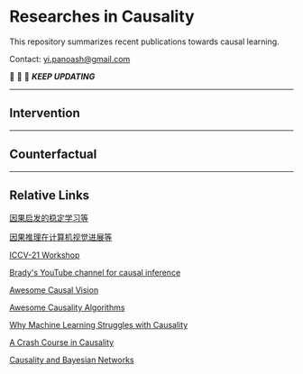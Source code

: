 # Researches in Causality 

This repository summarizes recent publications towards causal learning.

Contact: yi.panoash@gmail.com

:running: :running: :running: ***KEEP UPDATING***

------
## Intervention

------
## Counterfactual
 
------
## Relative Links

[因果启发的稳定学习等](https://search.bilibili.com/all?keyword=%E5%B4%94%E9%B9%8F%20%E5%9B%A0%E6%9E%9C&from_source=webtop_search&spm_id_from=333.788)

[因果推理在计算机视觉进展等](https://search.bilibili.com/all?keyword=%E5%BC%A0%E5%90%AB%E6%9C%9B&from_source=webtop_search&spm_id_from=333.851)

[ICCV-21 Workshop](https://www.causalityinvision.com/)

[Brady's YouTube channel for causal inference](https://www.youtube.com/c/BradyNealCausalInference)

[Awesome Causal Vision](https://github.com/wangzheng17/awesome-causal-vision)

[Awesome Causality Algorithms](https://github.com/rguo12/awesome-causality-algorithms)

[Why Machine Learning Struggles with Causality](https://bdtechtalks.com/2021/03/15/machine-learning-causality/)

[A Crash Course in Causality](https://www.coursera.org/learn/crash-course-in-causality)

[Causality and Bayesian Networks](https://towardsdatascience.com/causality-and-bayesian-networks-fcd959d4c80a)
